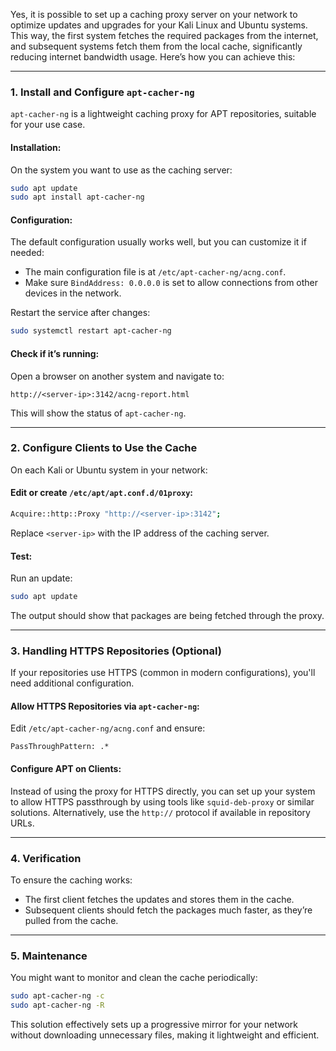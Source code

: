 Yes, it is possible to set up a caching proxy server on your network to optimize updates and upgrades for your Kali Linux and Ubuntu systems. This way, the first system fetches the required packages from the internet, and subsequent systems fetch them from the local cache, significantly reducing internet bandwidth usage. Here’s how you can achieve this:

---

### 1. **Install and Configure `apt-cacher-ng`**
`apt-cacher-ng` is a lightweight caching proxy for APT repositories, suitable for your use case.

#### Installation:
On the system you want to use as the caching server:
```bash
sudo apt update
sudo apt install apt-cacher-ng
```

#### Configuration:
The default configuration usually works well, but you can customize it if needed:
- The main configuration file is at `/etc/apt-cacher-ng/acng.conf`.
- Make sure `BindAddress: 0.0.0.0` is set to allow connections from other devices in the network.

Restart the service after changes:
```bash
sudo systemctl restart apt-cacher-ng
```

#### Check if it’s running:
Open a browser on another system and navigate to:
```
http://<server-ip>:3142/acng-report.html
```
This will show the status of `apt-cacher-ng`.

---

### 2. **Configure Clients to Use the Cache**
On each Kali or Ubuntu system in your network:

#### Edit or create `/etc/apt/apt.conf.d/01proxy`:
```bash
Acquire::http::Proxy "http://<server-ip>:3142";
```
Replace `<server-ip>` with the IP address of the caching server.

#### Test:
Run an update:
```bash
sudo apt update
```
The output should show that packages are being fetched through the proxy.

---

### 3. **Handling HTTPS Repositories (Optional)**
If your repositories use HTTPS (common in modern configurations), you'll need additional configuration.

#### Allow HTTPS Repositories via `apt-cacher-ng`:
Edit `/etc/apt-cacher-ng/acng.conf` and ensure:
```text
PassThroughPattern: .*
```

#### Configure APT on Clients:
Instead of using the proxy for HTTPS directly, you can set up your system to allow HTTPS passthrough by using tools like `squid-deb-proxy` or similar solutions. Alternatively, use the `http://` protocol if available in repository URLs.

---

### 4. **Verification**
To ensure the caching works:
- The first client fetches the updates and stores them in the cache.
- Subsequent clients should fetch the packages much faster, as they’re pulled from the cache.

---

### 5. **Maintenance**
You might want to monitor and clean the cache periodically:
```bash
sudo apt-cacher-ng -c
sudo apt-cacher-ng -R
```

This solution effectively sets up a progressive mirror for your network without downloading unnecessary files, making it lightweight and efficient.
